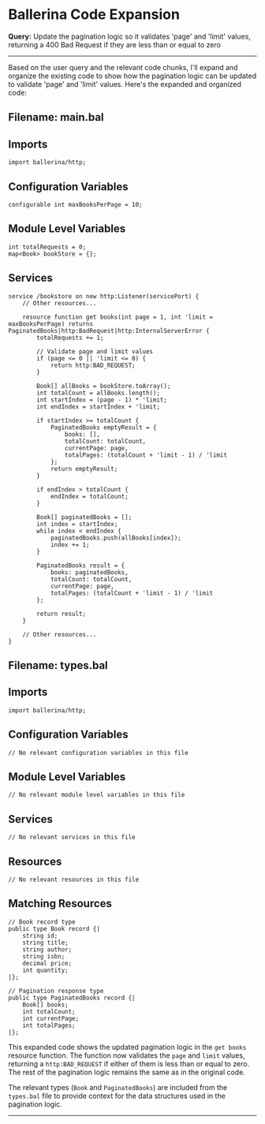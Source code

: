 # Ballerina Code Expansion

**Query:** Update the pagination logic so it validates 'page' and 'limit' values, returning a 400 Bad Request if they are less than or equal to zero

---

Based on the user query and the relevant code chunks, I'll expand and organize the existing code to show how the pagination logic can be updated to validate 'page' and 'limit' values. Here's the expanded and organized code:

## Filename: main.bal

## Imports
```ballerina
import ballerina/http;
```

## Configuration Variables
```ballerina
configurable int maxBooksPerPage = 10;
```

## Module Level Variables
```ballerina
int totalRequests = 0;
map<Book> bookStore = {};
```

## Services
```ballerina
service /bookstore on new http:Listener(servicePort) {
    // Other resources...

    resource function get books(int page = 1, int 'limit = maxBooksPerPage) returns PaginatedBooks|http:BadRequest|http:InternalServerError {
        totalRequests += 1;

        // Validate page and limit values
        if (page <= 0 || 'limit <= 0) {
            return http:BAD_REQUEST;
        }

        Book[] allBooks = bookStore.toArray();
        int totalCount = allBooks.length();
        int startIndex = (page - 1) * 'limit;
        int endIndex = startIndex + 'limit;

        if startIndex >= totalCount {
            PaginatedBooks emptyResult = {
                books: [],
                totalCount: totalCount,
                currentPage: page,
                totalPages: (totalCount + 'limit - 1) / 'limit
            };
            return emptyResult;
        }

        if endIndex > totalCount {
            endIndex = totalCount;
        }

        Book[] paginatedBooks = [];
        int index = startIndex;
        while index < endIndex {
            paginatedBooks.push(allBooks[index]);
            index += 1;
        }

        PaginatedBooks result = {
            books: paginatedBooks,
            totalCount: totalCount,
            currentPage: page,
            totalPages: (totalCount + 'limit - 1) / 'limit
        };

        return result;
    }

    // Other resources...
}
```

## Filename: types.bal

## Imports
```ballerina
import ballerina/http;
```

## Configuration Variables
```ballerina
// No relevant configuration variables in this file
```

## Module Level Variables
```ballerina
// No relevant module level variables in this file
```

## Services
```ballerina
// No relevant services in this file
```

## Resources
```ballerina
// No relevant resources in this file
```

## Matching Resources
```ballerina
// Book record type
public type Book record {|
    string id;
    string title;
    string author;
    string isbn;
    decimal price;
    int quantity;
|};

// Pagination response type
public type PaginatedBooks record {|
    Book[] books;
    int totalCount;
    int currentPage;
    int totalPages;
|};
```

This expanded code shows the updated pagination logic in the `get books` resource function. The function now validates the `page` and `limit` values, returning a `http:BAD_REQUEST` if either of them is less than or equal to zero. The rest of the pagination logic remains the same as in the original code.

The relevant types (`Book` and `PaginatedBooks`) are included from the `types.bal` file to provide context for the data structures used in the pagination logic.

---
